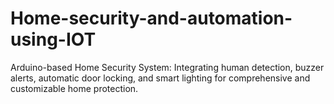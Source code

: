 # Home-security-and-automation-using-IOT
Arduino-based Home Security System: Integrating human detection, buzzer alerts, automatic door locking, and smart lighting for comprehensive and customizable home protection.

